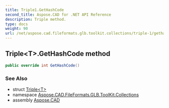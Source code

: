 ```yaml
---
title: Triple1.GetHashCode
second_title: Aspose.CAD for .NET API Reference
description: Triple method. 
type: docs
weight: 90
url: /net/aspose.cad.fileformats.glb.toolkit.collections/triple-1/gethashcode/
---
```

## Triple&lt;T&gt;.GetHashCode method

```csharp
public override int GetHashCode()
```

### See Also

* struct [Triple&lt;T&gt;](../)
* namespace [Aspose.CAD.FileFormats.GLB.ToolKit.Collections](../../triple-1/)
* assembly [Aspose.CAD](../../../)


